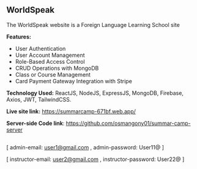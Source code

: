 ## WorldSpeak
The WorldSpeak website is a Foreign  Language Learning School site

**Features:**
- User Authentication 
- User Account Management
- Role-Based Access Control
- CRUD Operations with MongoDB
- Class or Course Management
- Card Payment Gateway Integration with Stripe

**Technology Used:** ReactJS, NodeJS, ExpressJS, MongoDB, Firebase, Axios, JWT, TailwindCSS.

**Live site link:**  https://summarcamp-671bf.web.app/

**Server-side Code link**: https://github.com/osmangony01/summar-camp-server
##
[
    admin-email: user1@gmail.com , 
    admin-password: User11@
]

[
    instructor-email: user2@gmail.com , 
    instructor-password: User22@
]
